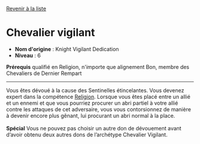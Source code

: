[Revenir à la liste](list.md)

# Chevalier vigilant

 * **Nom d'origine** : Knight Vigilant Dedication
 * **Niveau** : 6


<p><span id="ctl00_MainContent_DetailedOutput"><strong>Prérequis</strong> qualifié en Religion, n'importe que alignement Bon, membre des Chevaliers de Dernier Rempart<br></span></p>
<hr>
<p>Vous êtes dévoué à la cause des Sentinelles étincelantes. Vous devenez expert dans la compétence <a href="https://2e.aonprd.com/Skills.aspx?ID=13">Religion</a>. Lorsque vous êtes placé entre un allié et un ennemi et que vous pourriez procurer un abri partiel à votre allié contre les attaques de cet adversaire, vous vous contorsionnez de manière à devenir encore plus gênant, lui procurant un abri normal à la place.<br><br><strong>Spécial</strong>  Vous ne pouvez pas choisir un autre don de dévouement avant d’avoir obtenu deux autres dons de l’archétype Chevalier Vigilant.&nbsp;</p>